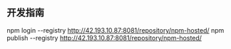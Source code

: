 <!--
 * @Descripttion: 
 * @Author: Zhang Yunzhong
 * @Date: 2021-07-01 12:32:04
 * @LastEditors: Zhang Yunzhong
 * @LastEditTime: 2021-07-01 12:32:22
-->
## 开发指南
npm login --registry http://42.193.10.87:8081/repository/npm-hosted/
npm publish --registry http://42.193.10.87:8081/repository/npm-hosted/